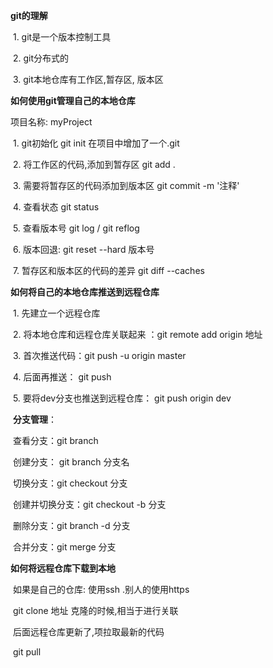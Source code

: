 **git的理解**

​    1. git是一个版本控制工具 

​    2. git分布式的 

​    3. git本地仓库有工作区,暂存区, 版本区

**如何使用git管理自己的本地仓库**

  项目名称: myProject 

​    1. git初始化 git init 在项目中增加了一个.git 

​    2. 将工作区的代码,添加到暂存区 git add . 

​    3. 需要将暂存区的代码添加到版本区 git commit -m '注释'

​    4. 查看状态 git status

​    5. 查看版本号 git log / git reflog 

​    6. 版本回退: git reset --hard 版本号 

​    7. 暂存区和版本区的代码的差异 git diff --caches

**如何将自己的本地仓库推送到远程仓库**

​    1. 先建立一个远程仓库 

​    2. 将本地仓库和远程仓库关联起来 ：git remote add origin 地址 

​    3. 首次推送代码：git push -u origin master 

​    4. 后面再推送： git push

​    5. 要将dev分支也推送到远程仓库： git push origin dev

​    **分支管理**：

​      查看分支：git branch

​      创建分支： git branch 分支名

​      切换分支：git checkout 分支

​      创建并切换分支：git checkout -b 分支

​      删除分支：git branch -d 分支

​      合并分支：git merge 分支

  **如何将远程仓库下载到本地**

​      如果是自己的仓库: 使用ssh .别人的使用https 

​      git clone 地址 克隆的时候,相当于进行关联 

​      后面远程仓库更新了,项拉取最新的代码

​      git pull 